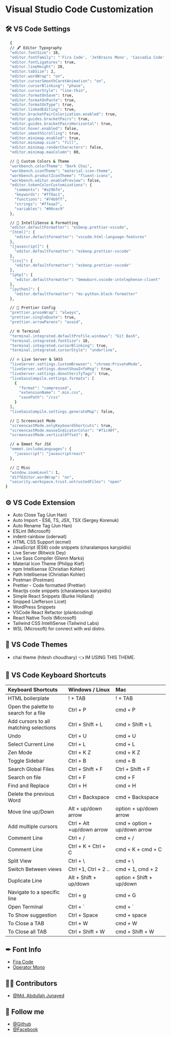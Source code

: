 # Visual Studio Code Customization

## 🛠 VS Code Settings

```bash
  {
  // 🖋️ Editor Typography
  "editor.fontSize": 18,
  "editor.fontFamily": "'Fira Code', 'JetBrains Mono', 'Cascadia Code', monospace",
  "editor.fontLigatures": true,
  "editor.lineHeight": 28,
  "editor.tabSize": 2,
  "editor.wordWrap": "on",
  "editor.cursorSmoothCaretAnimation": "on",
  "editor.cursorBlinking": "phase",
  "editor.cursorStyle": "line-thin",
  "editor.formatOnSave": true,
  "editor.formatOnPaste": true,
  "editor.formatOnType": true,
  "editor.linkedEditing": true,
  "editor.bracketPairColorization.enabled": true,
  "editor.guides.bracketPairs": true,
  "editor.guides.bracketPairsHorizontal": true,
  "editor.hover.enabled": false,
  "editor.smoothScrolling": true,
  "editor.minimap.enabled": true,
  "editor.minimap.size": "fill",
  "editor.minimap.renderCharacters": false,
  "editor.minimap.maxColumn": 80,

  // 🎨 Custom Colors & Theme
  "workbench.colorTheme": "Dark Chai",
  "workbench.iconTheme": "material-icon-theme",
  "workbench.productIconTheme": "fluent-icons",
  "workbench.editor.enablePreview": false,
  "editor.tokenColorCustomizations": {
    "comments": "#a29bfe",
    "keywords": "#ff6ac1",
    "functions": "#74b9ff",
    "strings": "#ffeaa7",
    "variables": "#00cec9"
  },

  // 🧠 IntelliSense & Formatting
  "editor.defaultFormatter": "esbenp.prettier-vscode",
  "[html]": {
    "editor.defaultFormatter": "vscode.html-language-features"
  },
  "[javascript]": {
    "editor.defaultFormatter": "esbenp.prettier-vscode"
  },
  "[css]": {
    "editor.defaultFormatter": "esbenp.prettier-vscode"
  },
  "[php]": {
    "editor.defaultFormatter": "bmewburn.vscode-intelephense-client"
  },
  "[python]": {
    "editor.defaultFormatter": "ms-python.black-formatter"
  },

  // 🧪 Prettier Config
  "prettier.proseWrap": "always",
  "prettier.singleQuote": true,
  "prettier.arrowParens": "avoid",

  // 🌐 Terminal
  "terminal.integrated.defaultProfile.windows": "Git Bash",
  "terminal.integrated.fontSize": 18,
  "terminal.integrated.cursorBlinking": true,
  "terminal.integrated.cursorStyle": "underline",

  // 🔥 Live Server & SASS
  "liveServer.settings.CustomBrowser": "chrome:PrivateMode",
  "liveServer.settings.donotShowInfoMsg": true,
  "liveServer.settings.donotVerifyTags": true,
  "liveSassCompile.settings.formats": [
    {
      "format": "compressed",
      "extensionName": ".min.css",
      "savePath": "/css"
    }
  ],
  "liveSassCompile.settings.generateMap": false,

  // 📸 Screencast Mode
  "screencastMode.onlyKeyboardShortcuts": true,
  "screencastMode.mouseIndicatorColor": "#f1c40f",
  "screencastMode.verticalOffset": 0,

  // ⚙️ Emmet for JSX
  "emmet.includeLanguages": {
    "javascript": "javascriptreact"
  },

  // 🧼 Misc
  "window.zoomLevel": 1,
  "diffEditor.wordWrap": "on",
  "security.workspace.trust.untrustedFiles": "open"
}


```

## ⚙️ VS Code Extension

- Auto Close Tag (Jun Han)
- Auto Import - ES6, TS, JSX, TSX (Sergey Korenuk)
- Auto Rename Tag (Jun Han)
- ESLint (Microsoft)
- indent-rainbow (oderwat)
- HTML CSS Support (ecmel)
- JavaScript (ES6) code snippets (charalampos karypidis)
- Live Server (Ritwick Dey)
- Live Sass Compiler (Glenn Marks)
- Material Icon Theme (Philipp Kief)
- npm Intellisense (Christian Kohler)
- Path Intellisense (Christian Kohler)
- Postman (Postman)
- Prettier - Code formatted (Prettier)
- Reactjs code snippets (charalampos karypidis)
- Simple React Snippets (Burke Holland)
- Snipped (Jefferson Licet)
- WordPress Snippets
- VSCode React Refactor (planbcoding)
- React Native Tools (Microsoft)
- Tailwind CSS IntelliSense (Tailwind Labs)
- WSL (Microsoft) for connect with wsl distro.

## 🎨 VS Code Themes

- chai theme (hitesh choudhary) 👈 IM USING THIS THEME.

## 🔑 VS Code Keyboard Shortcuts

| Keyboard Shortcuts                     | Windows / Linux           | Mac                          |
| :------------------------------------- | :------------------------ | :--------------------------- |
| HTML boilerplate                       | ! + TAB                   | ! + TAB                      |
| Open the palette to search for a file  | Ctrl + P                  | cmd + P                      |
| Add cursors to all matching selections | Ctrl + Shift + L          | cmd + Shift + L              |
| Undo                                   | Ctrl + U                  | cmd + U                      |
| Select Current Line                    | Ctrl + L                  | cmd + L                      |
| Zen Mode                               | Ctrl + K Z                | cmd + K Z                    |
| Toggle Sidebar                         | Ctrl + B                  | cmd + B                      |
| Search Global Files                    | Ctrl + Shift + F          | Ctrl + Shift + F             |
| Search on file                         | Ctrl + F                  | cmd + F                      |
| Find and Replace                       | Ctrl + H                  | cmd + H                      |
| Delete the previous Word               | Ctrl + Backspace          | cmd + Backspace              |
| Move line up/Down                      | Alt + up/down arrow       | option + up/down arrow       |
| Add multiple cursors                   | Ctrl + Alt +up/down arrow | cmd + option + up/down arrow |
| Comment Line                           | Ctrl + /                  | cmd + /                      |
| Comment Line                           | Ctrl + K + Ctrl + C       | cmd + K + cmd + C            |
| Split View                             | Ctrl + \                  | cmd + \                      |
| Switch Between views                   | Ctrl +1, Ctrl + 2 ..      | cmd + 1, cmd + 2             |
| Duplicate Line                         | Alt + Shift + up/down     | option + Shift + up/down     |
| Navigate to a specific line            | Ctrl + g                  | cmd + G                      |
| Open Terminal                          | Ctrl + `                  | cmd + `                      |
| To Show suggestion                     | Ctrl + Space              | cmd + space                  |
| To Close a TAB                         | Ctrl + W                  | cmd + W                      |
| To Close all TAB                       | Ctrl + Shift + W          | cmd + Shift + W              |

## ✒ Font Info

- [Fira Code](https://fonts.google.com/specimen/Fira+Code)
- [Operator Mono](https://www.typography.com/fonts/operator/styles)

## 🧑‍💻 Contributors

- [@Md. Abdullah Junayed](https://github.com/abdullah-junayed)

## 🥰 Follow me

- [@Github](https://github.com/abdullah-junayed)
- [@Facebook](https://web.facebook.com/AbdullahJunayed771/)

